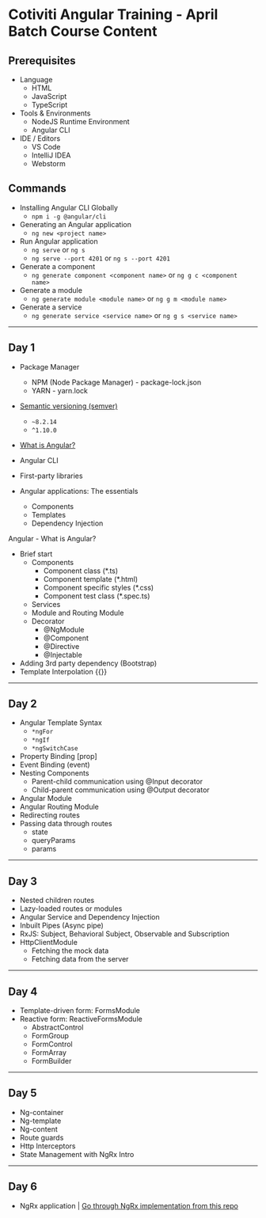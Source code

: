 # Cotiviti Angular Training - April Batch Course Content

## Prerequisites

* Language
  * HTML
  * JavaScript
  * TypeScript
* Tools & Environments
  * NodeJS Runtime Environment
  * Angular CLI
* IDE / Editors
  * VS Code
  * IntelliJ IDEA
  * Webstorm

## Commands

* Installing Angular CLI Globally
  * `npm i -g @angular/cli`
* Generating an Angular application
  * `ng new <project name>`
* Run Angular application
  * `ng serve` or `ng s`
  * `ng serve --port 4201` or `ng s --port 4201`
* Generate a component
  * `ng generate component <component name>` or `ng g c <component name>`
* Generate a module
  * `ng generate module <module name>` or `ng g m <module name>`
* Generate a service
  * `ng generate service <service name>` or `ng g s <service name>`

---

## Day 1

* Package Manager
  * NPM (Node Package Manager) - package-lock.json
  * YARN - yarn.lock
* [Semantic versioning (semver)](https://semver.org/)
  * `~8.2.14`
  * `^1.10.0`

* [What is Angular?](https://angular.io/guide/what-is-angular)
* Angular CLI
* First-party libraries
* Angular applications: The essentials
  * Components
  * Templates
  * Dependency Injection

Angular - What is Angular?

* Brief start
  * Components
    * Component class (*.ts)
    * Component template (*.html)
    * Component specific styles (*.css)
    * Component test class (*.spec.ts)
  * Services
  * Module and Routing Module
  * Decorator
    * @NgModule
    * @Component
    * @Directive
    * @Injectable
* Adding 3rd party dependency (Bootstrap)
* Template Interpolation {{}}

---

## Day 2

* Angular Template Syntax
  * `*ngFor`
  * `*ngIf`
  * `*ngSwitchCase`
* Property Binding [prop]
* Event Binding (event)
* Nesting Components
  * Parent-child communication using @Input decorator
  * Child-parent communication using @Output decorator
* Angular Module
* Angular Routing Module
* Redirecting routes
* Passing data through routes
  * state
  * queryParams
  * params

---

## Day 3

* Nested children routes
* Lazy-loaded routes or modules
* Angular Service and Dependency Injection
* Inbuilt Pipes (Async pipe)
* RxJS: Subject, Behavioral Subject, Observable and Subscription
* HttpClientModule
  * Fetching the mock data
  * Fetching data from the server

---

## Day 4

* Template-driven form: FormsModule
* Reactive form: ReactiveFormsModule
  * AbstractControl
  * FormGroup
  * FormControl
  * FormArray
  * FormBuilder

---

## Day 5

* Ng-container
* Ng-template
* Ng-content
* Route guards
* Http Interceptors
* State Management with NgRx Intro

---

## Day 6

* NgRx application | [Go through NgRx implementation from this repo](https://github.com/elwyncrestha/ng-batch202108)
